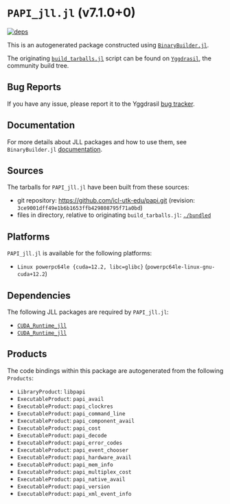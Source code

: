# `PAPI_jll.jl` (v7.1.0+0)

[![deps](https://juliahub.com/docs/PAPI_jll/deps.svg)](https://juliahub.com/ui/Packages/PAPI_jll/r0nWX?page=2)

This is an autogenerated package constructed using [`BinaryBuilder.jl`](https://github.com/JuliaPackaging/BinaryBuilder.jl).

The originating [`build_tarballs.jl`](https://github.com/JuliaPackaging/Yggdrasil/blob/062ecaf40753bfb0aead85398abdbde15c1a42ff/P/PAPI/build_tarballs.jl) script can be found on [`Yggdrasil`](https://github.com/JuliaPackaging/Yggdrasil/), the community build tree.

## Bug Reports

If you have any issue, please report it to the Yggdrasil [bug tracker](https://github.com/JuliaPackaging/Yggdrasil/issues).

## Documentation

For more details about JLL packages and how to use them, see `BinaryBuilder.jl` [documentation](https://docs.binarybuilder.org/stable/jll/).

## Sources

The tarballs for `PAPI_jll.jl` have been built from these sources:

* git repository: https://github.com/icl-utk-edu/papi.git (revision: `3ce9001dff49e1b6b1653ffb429808795f71a0bd`)
* files in directory, relative to originating `build_tarballs.jl`: [`./bundled`](https://github.com/JuliaPackaging/Yggdrasil/tree/062ecaf40753bfb0aead85398abdbde15c1a42ff/P/PAPI/bundled)

## Platforms

`PAPI_jll.jl` is available for the following platforms:

* `Linux powerpc64le {cuda=12.2, libc=glibc}` (`powerpc64le-linux-gnu-cuda+12.2`)

## Dependencies

The following JLL packages are required by `PAPI_jll.jl`:

* [`CUDA_Runtime_jll`](https://github.com/JuliaBinaryWrappers/CUDA_Runtime_jll.jl)
* [`CUDA_Runtime_jll`](https://github.com/JuliaBinaryWrappers/CUDA_Runtime_jll.jl)

## Products

The code bindings within this package are autogenerated from the following `Products`:

* `LibraryProduct`: `libpapi`
* `ExecutableProduct`: `papi_avail`
* `ExecutableProduct`: `papi_clockres`
* `ExecutableProduct`: `papi_command_line`
* `ExecutableProduct`: `papi_component_avail`
* `ExecutableProduct`: `papi_cost`
* `ExecutableProduct`: `papi_decode`
* `ExecutableProduct`: `papi_error_codes`
* `ExecutableProduct`: `papi_event_chooser`
* `ExecutableProduct`: `papi_hardware_avail`
* `ExecutableProduct`: `papi_mem_info`
* `ExecutableProduct`: `papi_multiplex_cost`
* `ExecutableProduct`: `papi_native_avail`
* `ExecutableProduct`: `papi_version`
* `ExecutableProduct`: `papi_xml_event_info`
